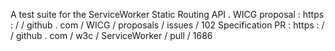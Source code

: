 A
test
suite
for
the
ServiceWorker
Static
Routing
API
.
WICG
proposal
:
https
:
/
/
github
.
com
/
WICG
/
proposals
/
issues
/
102
Specification
PR
:
https
:
/
/
github
.
com
/
w3c
/
ServiceWorker
/
pull
/
1686

